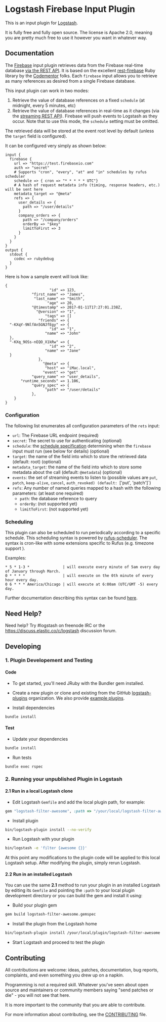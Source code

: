 # Logstash Firebase Input Plugin

This is an input plugin for [Logstash](https://github.com/elastic/logstash).

It is fully free and fully open source. The license is Apache 2.0, meaning you are pretty much free to use it however you want in whatever way.

## Documentation

The [Firebase](https://firebase.google.com) input plugin retrieves data from the Firebase real-time 
database [via the REST API](https://firebase.google.com/docs/database/rest/retrieve-data). It is based on the excellent 
[rest-firebase](https://github.com/CodementorIO/rest-firebase) Ruby library by the [Codementor](https://www.codementor.io) folks.
Each `firebase` input allows you to retrieve as many references as desired from a single Firebase database.

This input plugin can work in two modes:
 1. Retrieve the value of database references on a fixed `schedule` (at midnight, every 5 minutes, etc)
 2. Retrieve the value of database references in real-time as it changes 
 (via the [streaming REST API](https://firebase.google.com/docs/database/rest/retrieve-data#section-rest-streaming)). 
 Firebase will push events to Logstash as they occur. Note that to use this mode, the `schedule` setting must be omitted. 

The retrieved data will be stored at the event root level by default (unless the `target` field is configured).

It can be configured very simply as shown below: 
```
input {
  firebase {
    url => "https://test.firebaseio.com"
    auth => "secret"
    # Supports "cron", "every", "at" and "in" schedules by rufus scheduler
    schedule => { cron => "* * * * * UTC"}
    # A hash of request metadata info (timing, response headers, etc.) will be sent here
    metadata_target => "@meta"
    refs => {
      user_details => {
        path => "/user/details"
      }
      company_orders => {
        path => "/company/orders"
        orderBy => "$key"
        limitToFirst => 3
      }
    }
  }
}
output {
  stdout {
    codec => rubydebug
  }
}
```

Here is how a sample event will look like:

```
{
                    "id" => 123,
            "first_name" => "James",
             "last_name" => "Smith",
                   "age" => 20,
            "@timestamp" => 2017-01-11T17:27:01.238Z,
              "@version" => "1",
                  "tags" => []
               "friends" => {
  "-KXqY-9NlfAn5GNJfEgy" => {
                    "id" => "1",
                  "name" => "John"
  },
  "-KXq_9OSs-nEQO_X1kRw" => {
                    "id" => "2",
                  "name" => "Jane"
  }
               },
                 "@meta" => {
                  "host" => "iMac.local",
                 "event" => "get"
            "query_name" => "user_details",
       "runtime_seconds" => 1.106,
            "query_spec" => {
                  "path" => "/user/details"
            },
    }
}
```

### Configuration

The following list enumerates all configuration parameters of the `rets` input:

 * `url`: The Firebase URL endpoint (required)
 * `secret`: The secret to use for authenticating (optional)
 * `schedule`: the [schedule specification](#scheduling) determining when the `firebase` input must run (see below for details) (optional)
 * `target`: the name of the field into which to store the retrieved data (default: root) (optional)
 * `metadata_target`: the name of the field into which to store some metadata about the call (default: `@metadata`) (optional)
 * `events`: the set of streaming events to listen to (possible values are `put`, `patch`, `keep-alive`, `cancel`, `auth_revoked) (default: `['put', 'patch']`) 
 * `refs`: Any number of named queries mapped to a hash with the following parameters: (at least one required)
   * `path`: the database reference to query
   * `orderBy`: (not supported yet)
   * `limitToFirst`: (not supported yet) 

### Scheduling

This plugin can also be scheduled to run periodically according to a specific
schedule. This scheduling syntax is powered by [rufus-scheduler](https://github.com/jmettraux/rufus-scheduler).
The syntax is cron-like with some extensions specific to Rufus (e.g. timezone support ).

Examples:

```
* 5 * 1-3 *               | will execute every minute of 5am every day of January through March.
0 * * * *                 | will execute on the 0th minute of every hour every day.
0 6 * * * America/Chicago | will execute at 6:00am (UTC/GMT -5) every day.
```

Further documentation describing this syntax can be found [here](https://github.com/jmettraux/rufus-schedulerparsing-cronlines-and-time-strings).

## Need Help?

Need help? Try #logstash on freenode IRC or the https://discuss.elastic.co/c/logstash discussion forum.

## Developing

### 1. Plugin Developement and Testing

#### Code
- To get started, you'll need JRuby with the Bundler gem installed.

- Create a new plugin or clone and existing from the GitHub [logstash-plugins](https://github.com/logstash-plugins) organization. We also provide [example plugins](https://github.com/logstash-plugins?query=example).

- Install dependencies
```sh
bundle install
```

#### Test

- Update your dependencies

```sh
bundle install
```

- Run tests

```sh
bundle exec rspec
```

### 2. Running your unpublished Plugin in Logstash

#### 2.1 Run in a local Logstash clone

- Edit Logstash `Gemfile` and add the local plugin path, for example:
```ruby
gem "logstash-filter-awesome", :path => "/your/local/logstash-filter-awesome"
```
- Install plugin
```sh
bin/logstash-plugin install --no-verify
```
- Run Logstash with your plugin
```sh
bin/logstash -e 'filter {awesome {}}'
```
At this point any modifications to the plugin code will be applied to this local Logstash setup. After modifying the plugin, simply rerun Logstash.

#### 2.2 Run in an installed Logstash

You can use the same **2.1** method to run your plugin in an installed Logstash by editing its `Gemfile` and pointing the `:path` to your local plugin development directory or you can build the gem and install it using:

- Build your plugin gem
```sh
gem build logstash-filter-awesome.gemspec
```
- Install the plugin from the Logstash home
```sh
bin/logstash-plugin install /your/local/plugin/logstash-filter-awesome.gem
```
- Start Logstash and proceed to test the plugin

## Contributing

All contributions are welcome: ideas, patches, documentation, bug reports, complaints, and even something you drew up on a napkin.

Programming is not a required skill. Whatever you've seen about open source and maintainers or community members  saying "send patches or die" - you will not see that here.

It is more important to the community that you are able to contribute.

For more information about contributing, see the [CONTRIBUTING](https://github.com/elastic/logstash/blob/master/CONTRIBUTING.md) file.
